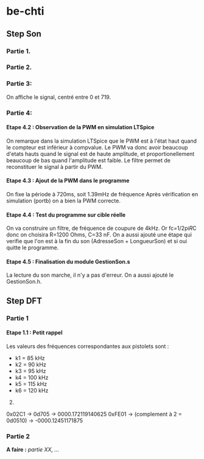 # be-chti


## **Step Son**
### Partie 1.
### Partie 2.
### Partie 3: 
On affiche le signal, centré entre 0 et 719. 

### Partie 4:
#### Etape 4.2 : Observation de la PWM en simulation LTSpice
On remarque dans la simulation LTSpice que le PWM est à l'état haut quand le compteur est inférieur à compvalue.
Le PWM va donc avoir beaucoup d'etats hauts quand le signal est de haute amplitude, et proportionellement beaucoup de bas quand l'amplitude est faible. Le filtre permet de reconstituer le signal à partir du PWM.

#### Etape 4.3 : Ajout de la PWM dans le programme
On fixe la période à 720ms, soit 1.39mHz de fréquence
Après vérification en simulation (portb) on a bien la PWM correcte.

#### Etape 4.4 : Test du programme sur cible réelle 
On va construire un filtre, de fréquence de coupure de 4kHz. Or fc=1/2pi*R*C donc on choisira R=1200 Ohms, C=33 nF.
On a aussi ajouté une étape qui verifie que l'on est à la fin du son (AdresseSon + LongueurSon) et si oui quitte le programme.

#### Etape 4.5 : Finalisation du module GestionSon.s

La lecture du son marche, il n'y a pas d'erreur. On a aussi ajouté le GestionSon.h.



## **Step DFT**
### Partie 1

#### Etape 1.1 : Petit rappel

Les valeurs des fréquences correspondantes aux pistolets sont :
* k1 = 85 kHz
* k2 = 90 kHz
* k3 = 95 kHz
* k4 = 100 kHz
* k5 = 115 kHz
* k6 = 120 kHz

2. 
0x02C1 → 0d705    -> 0000.172119140625
0xFE01 -> (complement à 2 = 0d0510) -> -0000.12451171875



### Partie 2


**A faire :** *partie XX, ...*